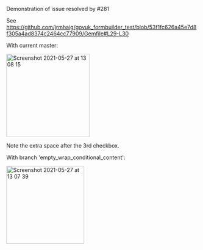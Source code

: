 Demonstration of issue resolved by #281

See https://github.com/jrmhaig/govuk_formbuilder_test/blob/53f1fc626a45e7d8f305a4ad8374c2464cc77909/Gemfile#L29-L30

With current master:

<img width="218" alt="Screenshot 2021-05-27 at 13 08 15" src="https://user-images.githubusercontent.com/4415912/119823525-d892f100-beec-11eb-8155-a837e5f18437.png">

Note the extra space after the 3rd checkbox.

With branch 'empty_wrap_conditional_content':

<img width="204" alt="Screenshot 2021-05-27 at 13 07 39" src="https://user-images.githubusercontent.com/4415912/119823530-daf54b00-beec-11eb-93cd-fd4abf9468a8.png">
